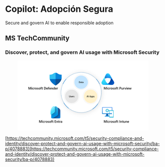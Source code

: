 # Copilot: Adopción Segura

Secure and govern AI to enable responsible adoption









## MS TechCommunity

### Discover, protect, and govern AI usage with Microsoft Security

<figure><img src="../../.gitbook/assets/Figure 1_Secure and govern AI with Microsoft Security.png" alt=""><figcaption></figcaption></figure>

[https://techcommunity.microsoft.com/t5/security-compliance-and-identity/discover-protect-and-govern-ai-usage-with-microsoft-security/ba-p/4078883](https://techcommunity.microsoft.com/t5/security-compliance-and-identity/discover-protect-and-govern-ai-usage-with-microsoft-security/ba-p/4078883)

